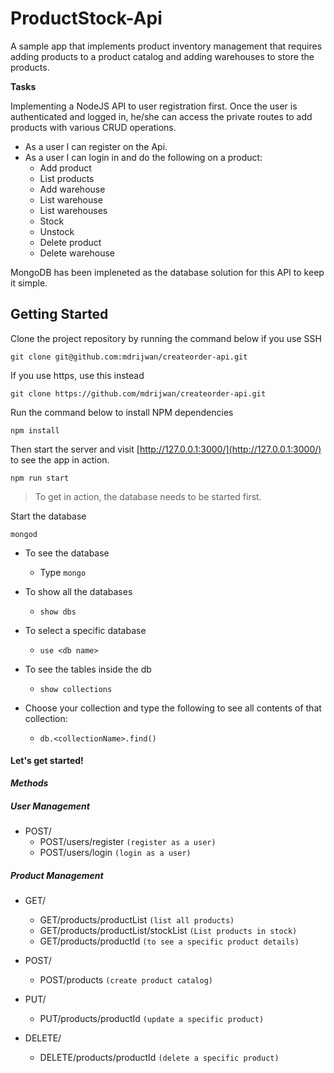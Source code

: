 # ProductStock-Api
A sample app that implements product inventory management that requires adding products to a product catalog and adding warehouses to store the products.

**Tasks**

Implementing a NodeJS API to user registration first. Once the user is authenticated and logged in, he/she can access the private routes to add products with various CRUD operations.

- As a user I can register on the Api.
- As a user I can login in and do the following on a product:
  - Add product
  - List products
  - Add warehouse
  - List warehouse
  - List warehouses
  - Stock
  - Unstock
  - Delete product
  - Delete warehouse

MongoDB has been impleneted as the database solution for this API to keep it simple.

## Getting Started

Clone the project repository by running the command below if you use SSH

```
git clone git@github.com:mdrijwan/createorder-api.git
```

If you use https, use this instead

```
git clone https://github.com/mdrijwan/createorder-api.git
```

Run the command below to install NPM dependencies

```
npm install
```

Then start the server and visit [http://127.0.0.1:3000/](http://127.0.0.1:3000/) to see the app in action.

```
npm run start
```


>To get in action, the database needs to be started first.

Start the database

```
mongod
```

- To see the database
  + Type `mongo`

- To show all the databases
  + `show dbs`

- To select a specific database
  + `use <db name>`

- To see the tables inside the db
  + `show collections`

- Choose your collection and type the following to see all contents of that collection:
  + `db.<collectionName>.find()`

#### Let's get started!

***Methods***

##### User Management

- POST/
  + POST/users/register `(register as a user)`
  + POST/users/login `(login as a user)`

##### Product Management

- GET/
  + GET/products/productList `(list all products)`
  + GET/products/productList/stockList `(List products in stock)`
  + GET/products/productId `(to see a specific product details)`
 
- POST/
  + POST/products `(create product catalog)`
   
- PUT/
  + PUT/products/productId `(update a specific product)`
  
- DELETE/
  + DELETE/products/productId `(delete a specific product)`
